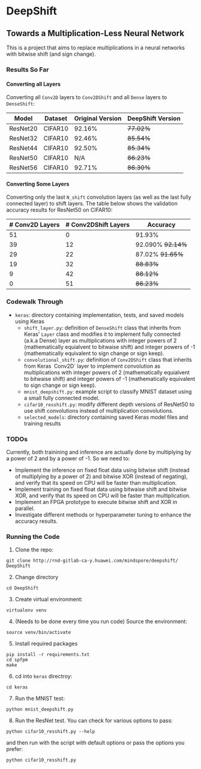 # DeepShift
## Towards a Multiplication-Less Neural Network

This is a project that aims to replace multiplications in a neural networks with bitwise shift (and sign change).

### Results So Far
#### Converting all Layers
Converting all `Conv2D` layers to `Conv2DShift` and all `Dense` layers to `DenseShift`:

| Model | Dataset | Original Version | DeepShift Version | 
|-------| ------- | -------------------------- | ----------------------------- |
| ResNet20 | CIFAR10 | 92.16% | <del>77.02%<del> |
| ResNet32 | CIFAR10 | 92.46% | <del>85.54%<del> |
| ResNet44 | CIFAR10 | 92.50% | <del>85.34%<del> |
| ResNet50 | CIFAR10 | N/A | <del>86.23%<del> |
| ResNet56 | CIFAR10 | 92.71% |  <del>86.30%<del> |

#### Converting Some Layers
Converting only the last `N_shift` convolution layers (as well as the last fully connected layer) to shift layers.
The table below shows the validation accuracy results for ResNet50 on CIFAR10:

| # Conv2D Layers | # Conv2DShift Layers | Accuracy |
| --------------- | -------------------- | -------- |
| 51 | 0 | 91.93% |
| 39 | 12 | 92.090% <del>92.14%<del> |
| 29 | 22 | 87.02% <del>91.65%<del> |
| 19 | 32 | <del>88.83%<del> |
| 9 | 42 | <del>88.12%<del> |
| 0 | 51 | <del>86.23%<del> |

### Codewalk Through
* `keras`: directory containing implementation, tests, and saved models using Keras
    * `shift_layer.py`: definition of `DenseShift` class that inherits from Keras' `Layer` class and modifies it to implement fully connected (a.k.a Dense) layer as multiplications with integer powers of 2 (mathematically equialvent to bitwaise shift) and  integer powers of -1 (mathematically equivalent to sign change or sign keep). 
    * `convolutional_shift.py`: definition of `Conv2DShift` class that inherits from Keras` `Conv2D` layer to implement convolution as multiplications with integer powers of 2 (mathematically equialvent to bitwaise shift) and  integer powers of -1 (mathematically equivalent to sign change or sign keep).
    * `mnist_deepshift.py`: example script to classify MNIST dataset using a small fully connected model.
    * `cifar10_resshift.py`: modify different depth versions of ResNet50 to use shift convolutions instead of multiplication convolutions.
    * `selected_models`: directory containing saved Keras model files and training results

### TODOs
Currently, both trainining and inference are actually done by multiplying by a power of 2 and by a power of -1.
So we need to:
- Implement the inference on fixed float data using bitwise shift (instead of multiplying by a power of 2) and bitwise XOR (instead of negating), and verify that its speed on CPU will be faster than multiplication.
- Implement training on fixed float data using bitwaise shift and bitwise XOR, and verify that its speed on CPU will be faster than multiplication.
- Implement an FPGA prototype to execute bitwise shift and XOR  in parallel.
- Investigate different methods or hyperparameter tuning to enhance the accuracy results.

### Running the Code
1. Clone the repo:
```
git clone http://rnd-gitlab-ca-y.huawei.com/mindspore/deepshift/ DeepShift
```
2. Change directory
```
cd DeepShift
```
3. Create virtual environment: 
```
virtualenv venv
```
4. (Needs to be done every time you run code) Source the environment:
```
source venv/bin/activate
```
5. Install required packages
```
pip install -r requirements.txt
cd spfpm
make
```
6. cd into `keras` directroy:
```
cd keras
```
7. Run the MNIST test:
```
python mnist_deepshift.py
```
8. Run the ResNet test. You can check for various options to pass:
```
python cifar10_resshift.py --help
```
and then run with the script with default options or pass the options you prefer:
```
python cifar10_resshift.py
```
